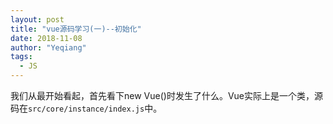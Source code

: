 ```yaml
---
layout: post
title: "vue源码学习(一)--初始化"
date: 2018-11-08
author: "Yeqiang"
tags:
  - JS
---
```


我们从最开始看起，首先看下new Vue()时发生了什么。Vue实际上是一个类，源码在`src/core/instance/index.js`中。
```

```